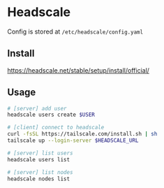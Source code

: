 # Headscale

Config is stored at `/etc/headscale/config.yaml`

## Install

<https://headscale.net/stable/setup/install/official/>

## Usage

```bash
# [server] add user
headscale users create $USER

# [client] connect to headscale
curl -fsSL https://tailscale.com/install.sh | sh
tailscale up --login-server $HEADSCALE_URL

# [server] list users
headscale users list

# [server] list nodes
headscale nodes list
```
